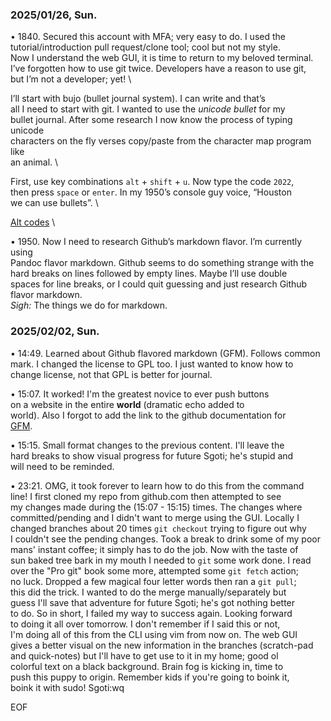 ### 2025/01/26, Sun. ###

• 1840. Secured this account with MFA; very easy to do.  I used the \
tutorial/introduction pull request/clone tool; cool but not my style. \
Now I understand the web GUI, it is time to return to my beloved terminal. \
I’ve forgotten how to use git twice.  Developers have a reason to use git, \
but I’m not a developer; yet! \

I’ll start with bujo (bullet journal system).  I can write and that’s \
all I need to start with git.  I wanted to use the *unicode bullet* for my \
bullet journal.  After some research I now know the process of typing unicode \
characters on the fly verses copy/paste from the character map program like \
an animal. \

First, use key combinations `alt` + `shift` + `u`.  Now type the code `2022`, \
then press `space` or `enter`.  In my 1950’s console guy voice, “Houston \
we can use bullets”. \

[Alt codes](https://en.wikipedia.org/wiki/Alt_code) \

• 1950. Now I need to research Github’s markdown flavor. I’m currently using  
Pandoc flavor markdown. Github seems to do something strange with the  
hard breaks on lines followed by empty lines. Maybe I’ll use double  
spaces for line breaks, or I could quit guessing and just research Github  
flavor markdown.  
*Sigh:*  The things we do for markdown.  

### 2025/02/02, Sun. ###

• 14:49. Learned about Github flavored markdown (GFM). Follows common  
mark. I changed the license to GPL too. I just wanted to know how to  
change license, not that GPL is better for journal.  

• 15:07. It worked! I'm the greatest novice to ever push buttons  
on a website in the entire **world** (dramatic echo added to  
world). Also I forgot to add the link to the github documentation for  
[GFM](https://github.github.com/gfm/).  

• 15:15. Small format changes to the previous content. I'll leave the  
hard breaks to show visual progress for future Sgoti; he's stupid and  
will need to be reminded.  

• 23:21. OMG, it took forever to learn how to do this from the command  
line! I first cloned my repo from github.com then attempted to see  
my changes made during the (15:07 - 15:15) times. The changes where  
committed/pending and I didn't want to merge using the GUI. Locally I  
changed branches about 20 times `git checkout` trying to figure out why  
I couldn't see the pending changes. Took a break to drink some of my poor  
mans' instant coffee; it simply has to do the job. Now with the taste of  
sun baked tree bark in my mouth I needed to `git` some work done. I read  
over the "Pro git" book some more, attempted some `git fetch` action;  
no luck. Dropped a few magical four letter words then ran a `git pull`;  
this did the trick. I wanted to do the merge manually/separately but  
guess I'll save that adventure for future Sgoti; he's got nothing better  
to do. So in short, I failed my way to success again. Looking forward  
to doing it all over tomorrow. I don't remember if I said this or not,  
I'm doing all of this from the CLI using vim from now on. The web GUI  
gives a better visual on the new information in the branches (scratch-pad  
and quick-notes) but I'll have to get use to it in my home; good ol  
colorful text on a black background. Brain fog is kicking in, time to  
push this puppy to origin. Remember kids if you're going to boink it,  
boink it with sudo! Sgoti:wq  

EOF
